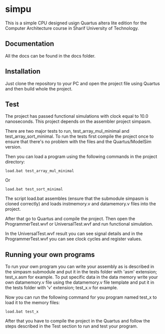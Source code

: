 # simpu
This is a simple CPU designed usign Quartus altera lite edition for the Computer Architecture course in Sharif University of Technology.

## Documentation
All the docs can be found in the docs folder.
 
## Installation
Just clone the repository to your PC and open the project file using Quartus and then build whole the project.

## Test
The project has passed functional simulations with clock equal to 10.0 nanoseconds. This project depends on the assembler project simpasm.

There are two major tests to run, test_array_mul_minimal and test_array_sort_minimal. To run the tests first compile the project once
to ensure that there's no problem with the files and the Quartus/ModelSim version. 

Then you can load a program using the following commands in the project directory: 

    load.bat test_array_mul_minimal
    
Or
    
    load.bat test_sort_minimal
    
The script load.bat assembles (ensure that the submodule simpasm is cloned correctly) and loads instmemory.v and datamemory.v files into the project. 
    
After that go to Quartus and compile the project. Then open the ProgrammerTest.wvf or UniversalTest.wvf and run functional simulation. 

In the UniversalTest.wvf result you can see signal details and in the ProgrammerTest.wvf you can see clock cycles and register values.

## Running your own programs
To run your own program you can write your assembly as is described in the simpasm submodule and put it in the tests folder with 'asm' extension; test_x.asm for example. To put specific data in the data memory write your own datamemory.v file using the datamemory.v file template and put it in the tests folder with 'v' extension; test_x.v for example. 

Now you can run the following command for you program named test_x to load it to the memory files:

    load.bat test_x
    
After that you have to compile the project in the Quartus and follow the steps described in the Test section to run and test your program. 